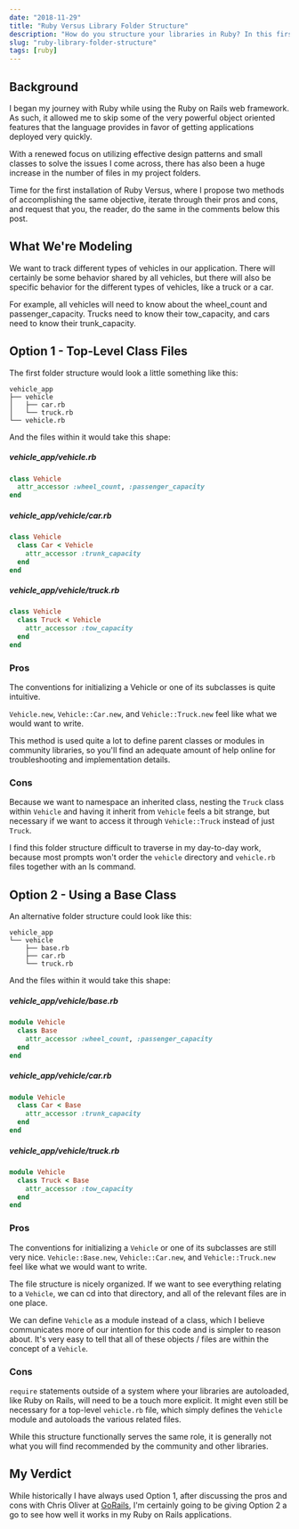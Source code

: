 ```yaml
---
date: "2018-11-29"
title: "Ruby Versus Library Folder Structure"
description: "How do you structure your libraries in Ruby? In this first installment of Ruby Versus, I'll present two options I've used with the pros and cons of each."
slug: "ruby-library-folder-structure"
tags: [ruby]
---
```


## Background

I began my journey with Ruby while using the Ruby on Rails web framework. As such, it allowed me to skip some of the very powerful object oriented features that the language provides in favor of getting applications deployed very quickly.

With a renewed focus on utilizing effective design patterns and small classes to solve the issues I come across, there has also been a huge increase in the number of files in my project folders.

Time for the first installation of Ruby Versus, where I propose two methods of accomplishing the same objective, iterate through their pros and cons, and request that you, the reader, do the same in the comments below this post.

## What We're Modeling

We want to track different types of vehicles in our application. There will certainly be some behavior shared by all vehicles, but there will also be specific behavior for the different types of vehicles, like a truck or a car.

For example, all vehicles will need to know about the wheel_count and passenger_capacity. Trucks need to know their tow_capacity, and cars need to know their trunk_capacity.

## Option 1 - Top-Level Class Files

The first folder structure would look a little something like this:

```shell
vehicle_app
├── vehicle
│   ├── car.rb
│   └── truck.rb
└── vehicle.rb
```

And the files within it would take this shape:

##### vehicle_app/vehicle.rb

```ruby
class Vehicle
  attr_accessor :wheel_count, :passenger_capacity
end
```

##### vehicle_app/vehicle/car.rb

```ruby
class Vehicle
  class Car < Vehicle
    attr_accessor :trunk_capacity
  end
end
```

##### vehicle_app/vehicle/truck.rb

```ruby
class Vehicle
  class Truck < Vehicle
    attr_accessor :tow_capacity
  end
end
```

### Pros

The conventions for initializing a Vehicle or one of its subclasses is quite intuitive.

`Vehicle.new`, `Vehicle::Car.new`, and `Vehicle::Truck.new` feel like what we would want to write.

This method is used quite a lot to define parent classes or modules in community libraries, so you'll find an adequate amount of help online for troubleshooting and implementation details.

### Cons

Because we want to namespace an inherited class, nesting the `Truck` class within `Vehicle` and having it inherit from `Vehicle` feels a bit strange, but necessary if we want to access it through `Vehicle::Truck` instead of just `Truck`.

I find this folder structure difficult to traverse in my day-to-day work, because most prompts won't order the `vehicle` directory and `vehicle.rb` files together with an ls command.

## Option 2 - Using a Base Class

An alternative folder structure could look like this:

```
vehicle_app
└── vehicle
    ├── base.rb
    ├── car.rb
    └── truck.rb
```

And the files within it would take this shape:

##### vehicle_app/vehicle/base.rb

```ruby
module Vehicle
  class Base
    attr_accessor :wheel_count, :passenger_capacity
  end
end
```

##### vehicle_app/vehicle/car.rb

```ruby
module Vehicle
  class Car < Base
    attr_accessor :trunk_capacity
  end
end
```

##### vehicle_app/vehicle/truck.rb

```ruby
module Vehicle
  class Truck < Base
    attr_accessor :tow_capacity
  end
end
```

### Pros

The conventions for initializing a `Vehicle` or one of its subclasses are still very nice. `Vehicle::Base.new`, `Vehicle::Car.new`, and `Vehicle::Truck.new` feel like what we would want to write.

The file structure is nicely organized. If we want to see everything relating to a `Vehicle`, we can cd into that directory, and all of the relevant files are in one place.

We can define `Vehicle` as a module instead of a class, which I believe communicates more of our intention for this code and is simpler to reason about. It's very easy to tell that all of these objects / files are within the concept of a `Vehicle`.

### Cons

`require` statements outside of a system where your libraries are autoloaded, like Ruby on Rails, will need to be a touch more explicit. It might even still be necessary for a top-level `vehicle.rb` file, which simply defines the `Vehicle` module and autoloads the various related files.

While this structure functionally serves the same role, it is generally not what you will find recommended by the community and other libraries.

## My Verdict

While historically I have always used Option 1, after discussing the pros and cons with Chris Oliver at [GoRails](https://gorails.com), I'm certainly going to be giving Option 2 a go to see how well it works in my Ruby on Rails applications.
